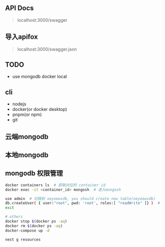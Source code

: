 ## API Docs

> localhost:3000/swagger

## 导入apifox

> localhost:3000/swagger.json

## TODO

* use mongodb docker local

## cli

* nodejs
* docker(or docker desktop)
* pnpm(or npm)
* git

## 云端mongodb

## 本地mongodb

## mongodb 权限管理

```bash
docker containers ls  # 获取对应的 container id
docker exec -it <container_id> mongosh  # 进入mongosh

use admin  # 切换到 oeyoewsdb, you should create new table(oeyoewsdb)
db.createUser( { user:"root", pwd: 'root', roles:[ "readWrite" ]} )  # 新增root
exit

# others
docker stop $(docker ps -aq)
docker rm $(docker ps -aq)
docker-compose up -d

nest g resources
```


